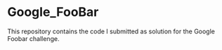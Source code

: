 # Google_FooBar

This repository contains the code I submitted as solution for the Google Foobar challenge.


